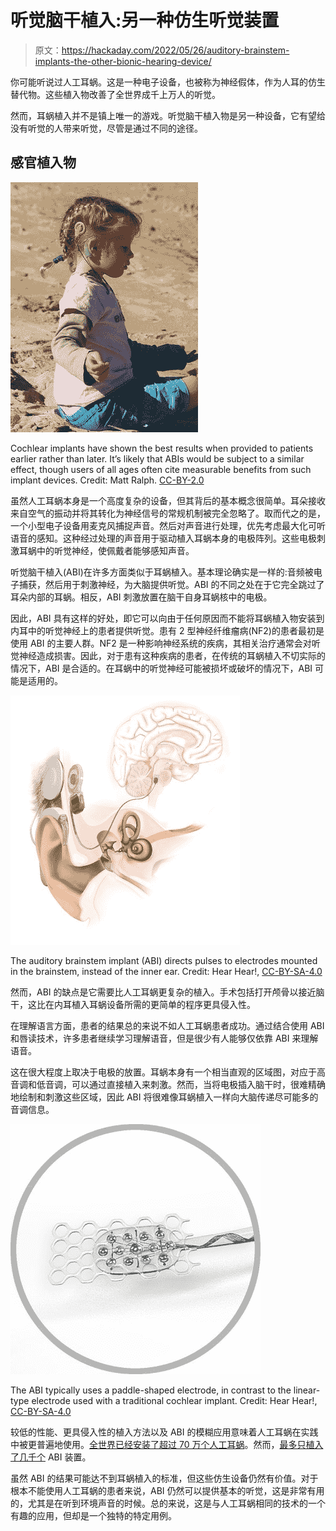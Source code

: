 # 听觉脑干植入:另一种仿生听觉装置

> 原文：<https://hackaday.com/2022/05/26/auditory-brainstem-implants-the-other-bionic-hearing-device/>

你可能听说过人工耳蜗。这是一种电子设备，也被称为神经假体，作为人耳的仿生替代物。这些植入物改善了全世界成千上万人的听觉。

然而，耳蜗植入并不是镇上唯一的游戏。听觉脑干植入物是另一种设备，它有望给没有听觉的人带来听觉，尽管是通过不同的途径。

## 感官植入物

![](img/4ffa528478ceef50611709fee3e8b385.png)

Cochlear implants have shown the best results when provided to patients earlier rather than later. It’s likely that ABIs would be subject to a similar effect, though users of all ages often cite measurable benefits from such implant devices. Credit: Matt Ralph. [CC-BY-2.0](https://commons.wikimedia.org/wiki/File:Child_wearing_Cochlear_implant.jpg#/media/File:Child_wearing_Cochlear_implant.jpg)

虽然人工耳蜗本身是一个高度复杂的设备，但其背后的基本概念很简单。耳朵接收来自空气的振动并将其转化为神经信号的常规机制被完全忽略了。取而代之的是，一个小型电子设备用麦克风捕捉声音。然后对声音进行处理，优先考虑最大化可听语音的感知。这种经过处理的声音用于驱动植入耳蜗本身的电极阵列。这些电极刺激耳蜗中的听觉神经，使佩戴者能够感知声音。

听觉脑干植入(ABI)在许多方面类似于耳蜗植入。基本理论确实是一样的:音频被电子捕获，然后用于刺激神经，为大脑提供听觉。ABI 的不同之处在于它完全跳过了耳朵内部的耳蜗。相反，ABI 刺激放置在脑干自身耳蜗核中的电极。

因此，ABI 具有这样的好处，即它可以向由于任何原因而不能将耳蜗植入物安装到内耳中的听觉神经上的患者提供听觉。患有 2 型神经纤维瘤病(NF2)的患者最初是使用 ABI 的主要人群。NF2 是一种影响神经系统的疾病，其相关治疗通常会对听觉神经造成损害。因此，对于患有这种疾病的患者，在传统的耳蜗植入不切实际的情况下，ABI 是合适的。在耳蜗中的听觉神经可能被损坏或破坏的情况下，ABI 可能是适用的。

![](img/fe0a6518ff80b2477e1e1e2c76eb4736.png)

The auditory brainstem implant (ABI) directs pulses to electrodes mounted in the brainstem, instead of the inner ear. Credit: Hear Hear!, [CC-BY-SA-4.0](https://en.wikipedia.org/wiki/File:ABI_diagram.jpg)

然而，ABI 的缺点是它需要比人工耳蜗更复杂的植入。手术包括打开颅骨以接近脑干，这比在内耳植入耳蜗设备所需的更简单的程序更具侵入性。

在理解语言方面，患者的结果总的来说不如人工耳蜗患者成功。通过结合使用 ABI 和唇读技术，许多患者继续学习理解语音，但是很少有人能够仅依靠 ABI 来理解语音。

这在很大程度上取决于电极的放置。耳蜗本身有一个相当直观的区域图，对应于高音调和低音调，可以通过直接植入来刺激。然而，当将电极插入脑干时，很难精确地绘制和刺激这些区域，因此 ABI 将很难像耳蜗植入一样向大脑传递尽可能多的音调信息。

![](img/a9f7e9a510a417ae9d895360c1a497b7.png)

The ABI typically uses a paddle-shaped electrode, in contrast to the linear-type electrode used with a traditional cochlear implant. Credit: Hear Hear!, [CC-BY-SA-4.0](https://commons.wikimedia.org/wiki/File:ABI_electrode.jpg)

较低的性能、更具侵入性的植入方法以及 ABI 的模糊应用意味着人工耳蜗在实践中被更普遍地使用。[全世界已经安装了超过 70 万个人工耳蜗](https://www.frontiersin.org/articles/10.3389/fnins.2019.00010/full)。然而，[最多只植入了几千个](https://www.ncbi.nlm.nih.gov/pmc/articles/PMC4477282/#:~:text=More%20than%201%2C000%20adult%20and,over%20the%20past%20four%20decades.) ABI 装置。

虽然 ABI 的结果可能达不到耳蜗植入的标准，但这些仿生设备仍然有价值。对于根本不能使用人工耳蜗的患者来说，ABI 仍然可以提供基本的听觉，这是非常有用的，尤其是在听到环境声音的时候。总的来说，这是与人工耳蜗相同的技术的一个有趣的应用，但却是一个独特的特定用例。